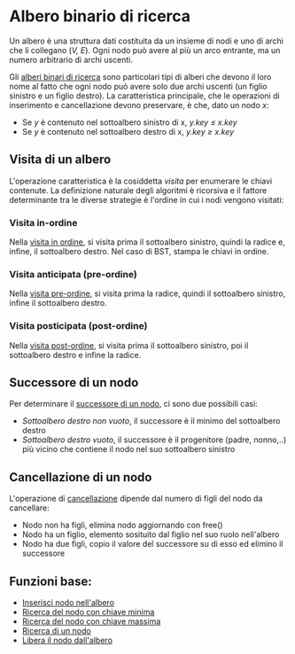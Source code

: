 # Albero binario di ricerca

Un albero è una struttura dati costituita da un insieme di nodi e uno di archi che li collegano (*V, E*).
Ogni nodo può avere al più un arco entrante, ma un numero arbitrario di archi uscenti.

Gli [alberi binari di ricerca](/src/main/java/model/struct/BST/BinaryTree.java) sono particolari tipi di alberi che devono il loro nome al fatto che ogni nodo può avere solo due archi uscenti (un figlio sinistro e un figlio destro).
La caratteristica principale, che le operazioni di inserimento e cancellazione devono preservare, è che, dato un nodo *x*:

* Se *y* è contenuto nel sottoalbero sinistro di x, *y.key ≤ x.key*
* Se *y* è contenuto nel sottoalbero destro di x, *y.key ≥ x.key*

## Visita di un albero

L'operazione caratteristica è la cosiddetta *visita* per enumerare le chiavi contenute.
La definizione naturale degli algoritmi è ricorsiva e il fattore determinante tra le diverse strategie è l'ordine in cui i nodi vengono visitati:

### Visita in-ordine

Nella [visita in ordine](https://github.com/FrancescoCalasso/Algorithms-and-Data-Structures-in-Java/blob/b3f8bb80a6ebe58c1a78b07896d8f86f70dddcf3/src/main/java/model/struct/BST/BinaryTree.java#L254), si visita prima il sottoalbero sinistro, quindi la radice e, infine, il sottoalbero destro.
Nel caso di BST, stampa le chiavi in ordine.

### Visita anticipata (pre-ordine)

Nella [visita pre-ordine](https://github.com/FrancescoCalasso/Algorithms-and-Data-Structures-in-Java/blob/b3f8bb80a6ebe58c1a78b07896d8f86f70dddcf3/src/main/java/model/struct/BST/BinaryTree.java#L240), si visita prima la radice, quindi il sottoalbero sinistro, infine il sottoalbero destro.

### Visita posticipata (post-ordine)

Nella [visita post-ordine](https://github.com/FrancescoCalasso/Algorithms-and-Data-Structures-in-Java/blob/b3f8bb80a6ebe58c1a78b07896d8f86f70dddcf3/src/main/java/model/struct/BST/BinaryTree.java#L227), si visita prima il sottoalbero sinistro, poi il sottoalbero destro e infine la radice.

## Successore di un nodo

Per determinare il [successore di un nodo](https://github.com/FrancescoCalasso/Algorithms-and-Data-Structures-in-Java/blob/b3f8bb80a6ebe58c1a78b07896d8f86f70dddcf3/src/main/java/model/struct/BST/BinaryTree.java#L129), ci sono due possibili casi:

* *Sottoalbero destro non vuoto*, il successore è il minimo del sottoalbero destro
* *Sottoalbero destro vuoto*, il successore è il progenitore (padre, nonno,..) più vicino che contiene il nodo nel suo sottoalbero sinistro

## Cancellazione di un nodo

L'operazione di [cancellazione](https://github.com/FrancescoCalasso/Algorithms-and-Data-Structures-in-Java/blob/b3f8bb80a6ebe58c1a78b07896d8f86f70dddcf3/src/main/java/model/struct/BST/BinaryTree.java#L159) dipende dal numero di figli del nodo da cancellare:

* Nodo non ha figli, elimina nodo aggiornando con free()
* Nodo ha un figlio, elemento sosituito dal figlio nel suo ruolo nell'albero
* Nodo ha due figli, copio il valore del successore su di esso ed elimino il successore

## Funzioni base:

* [Inserisci nodo nell'albero](https://github.com/FrancescoCalasso/Algorithms-and-Data-Structures-in-Java/blob/b3f8bb80a6ebe58c1a78b07896d8f86f70dddcf3/src/main/java/model/struct/BST/BinaryTree.java#L52)
* [Ricerca del nodo con chiave minima](https://github.com/FrancescoCalasso/Algorithms-and-Data-Structures-in-Java/blob/b3f8bb80a6ebe58c1a78b07896d8f86f70dddcf3/src/main/java/model/struct/BST/BinaryTree.java#L111)
* [Ricerca del nodo con chiave massima](https://github.com/FrancescoCalasso/Algorithms-and-Data-Structures-in-Java/blob/b3f8bb80a6ebe58c1a78b07896d8f86f70dddcf3/src/main/java/model/struct/BST/BinaryTree.java#L91)
* [Ricerca di un nodo](https://github.com/FrancescoCalasso/Algorithms-and-Data-Structures-in-Java/blob/b3f8bb80a6ebe58c1a78b07896d8f86f70dddcf3/src/main/java/model/struct/BST/BinaryTree.java#L28)
* [Libera il nodo dall'albero](https://github.com/FrancescoCalasso/Algorithms-and-Data-Structures-in-Java/blob/b3f8bb80a6ebe58c1a78b07896d8f86f70dddcf3/src/main/java/model/struct/BST/BinaryTree.java#L210)
